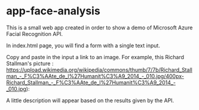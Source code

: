 # app-face-analysis
This is a small web app created in order to show a demo of Microsoft Azure Facial Recognition API. 

In index.html page, you will find a form with a single text input.

Copy and paste in the input a link to an image. For example, this Richard Stallman's picture : https://upload.wikimedia.org/wikipedia/commons/thumb/7/7b/Richard_Stallman_-_F%C3%AAte_de_l%27Humanit%C3%A9_2014_-_010.jpg/400px-Richard_Stallman_-_F%C3%AAte_de_l%27Humanit%C3%A9_2014_-_010.jpg): 

A little description will appear based on the results given by the API.  
